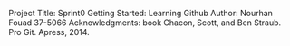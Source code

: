 Project Title: Sprint0
Getting Started: Learning Github
Author: Nourhan Fouad 37-5066
Acknowledgments: book Chacon, Scott, and Ben Straub. Pro Git. Apress,
2014.
